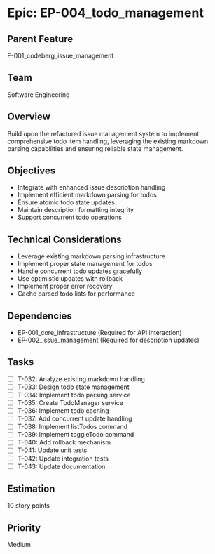 # Epic: EP-004_todo_management

## Parent Feature

F-001_codeberg_issue_management

## Team

Software Engineering

## Overview

Build upon the refactored issue management system to implement comprehensive todo item handling, leveraging the existing markdown parsing capabilities and ensuring reliable state management.

## Objectives

- Integrate with enhanced issue description handling
- Implement efficient markdown parsing for todos
- Ensure atomic todo state updates
- Maintain description formatting integrity
- Support concurrent todo operations

## Technical Considerations

- Leverage existing markdown parsing infrastructure
- Implement proper state management for todos
- Handle concurrent todo updates gracefully
- Use optimistic updates with rollback
- Implement proper error recovery
- Cache parsed todo lists for performance

## Dependencies

- EP-001_core_infrastructure (Required for API interaction)
- EP-002_issue_management (Required for description updates)

## Tasks

- [ ] T-032: Analyze existing markdown handling
- [ ] T-033: Design todo state management
- [ ] T-034: Implement todo parsing service
- [ ] T-035: Create TodoManager service
- [ ] T-036: Implement todo caching
- [ ] T-037: Add concurrent update handling
- [ ] T-038: Implement listTodos command
- [ ] T-039: Implement toggleTodo command
- [ ] T-040: Add rollback mechanism
- [ ] T-041: Update unit tests
- [ ] T-042: Update integration tests
- [ ] T-043: Update documentation

## Estimation

10 story points

## Priority

Medium
